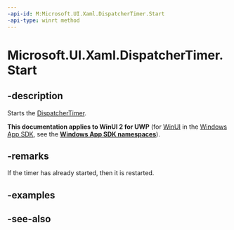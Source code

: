 ```yaml
---
-api-id: M:Microsoft.UI.Xaml.DispatcherTimer.Start
-api-type: winrt method
---
```


<!-- Method syntax
public void Start()
-->

# Microsoft.UI.Xaml.DispatcherTimer.Start

## -description
Starts the [DispatcherTimer](dispatchertimer.md).

**This documentation applies to WinUI 2 for UWP** (for [WinUI](/windows/apps/winui/winui3/) in the [Windows App SDK](/windows/apps/windows-app-sdk/), see the **[Windows App SDK namespaces](/windows/windows-app-sdk/api/winrt/)**).

## -remarks
If the timer has already started, then it is restarted.

## -examples

## -see-also
